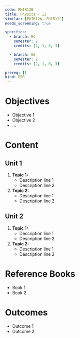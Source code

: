 ```yaml
---
code: PHIR12B
title: Physics - II
similar: [PHIR12A, PHIR12C]
needs_screening: true

specifics:
  - branch: EC
    semester: 2
    credits: [2, 1, 0, 3]

  - branch: EE
    semester: 2
    credits: [2, 1, 0, 3]

prereq: []
kind: EPR
---
```


# Objectives

- Objective 1
- Objective 2
- ...

# Content

## Unit 1

1. **Topic 1:**
   - Description line 1
   - Description line 2
2. **Topic 2:**
   - Description line 1
   - Description line 2

## Unit 2

1. **Topic 1:**
   - Description line 1
   - Description line 2
2. **Topic 2:**
   - Description line 1
   - Description line 2

# Reference Books

- Book 1
- Book 2

# Outcomes

- Outcome 1
- Outcome 2
